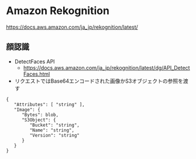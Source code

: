 # Amazon Rekognition

https://docs.aws.amazon.com/ja_jp/rekognition/latest/

## 顔認識

 - DetectFaces API
   - https://docs.aws.amazon.com/ja_jp/rekognition/latest/dg/API_DetectFaces.html
 - リクエストではBase64エンコードされた画像かS3オブジェクトの参照を渡す
 
```
{
   "Attributes": [ "string" ],
   "Image": { 
      "Bytes": blob,
      "S3Object": { 
         "Bucket": "string",
         "Name": "string",
         "Version": "string"
      }
   }
}
```
